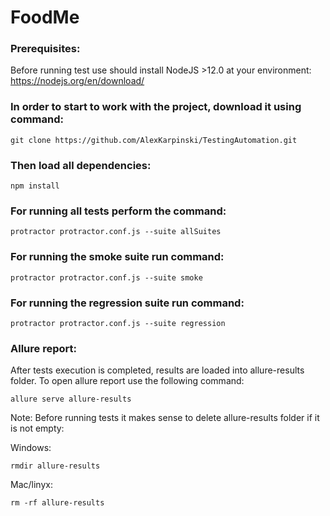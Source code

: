 # FoodMe

### Prerequisites:
Before running test use should install NodeJS >12.0 at your environment:
https://nodejs.org/en/download/

### In order to start to work with the project, download it using command:
```
git clone https://github.com/AlexKarpinski/TestingAutomation.git
```

### Then load all dependencies:
```
npm install
```

### For running all tests perform the command:
```
protractor protractor.conf.js --suite allSuites
```

### For running the smoke suite run command:
```
protractor protractor.conf.js --suite smoke
```

### For running the regression suite run command:
```
protractor protractor.conf.js --suite regression
```

### Allure report:
After tests execution is completed, results are loaded into allure-results folder.
To open allure report use the following command:
```
allure serve allure-results
```
Note: Before running tests it makes sense to delete allure-results folder if it is not empty:

Windows:
```
rmdir allure-results
```
Mac/linyx:
```
rm -rf allure-results
```
